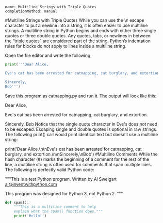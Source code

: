 ```ngMeta
name: Multiline Strings with Triple Quotes
completionMethod: manual
```
#Multiline Strings with Triple Quotes
While you can use the \n escape character to put a newline into a string, it is often easier to use multiline strings. A multiline string in Python begins and ends with either three single quotes or three double quotes. Any quotes, tabs, or newlines in between the “triple quotes” are considered part of the string. Python’s indentation rules for blocks do not apply to lines inside a multiline string.

Open the file editor and write the following:

```python
print('''Dear Alice,

Eve's cat has been arrested for catnapping, cat burglary, and extortion.

Sincerely,
Bob''')
```
Save this program as catnapping.py and run it. The output will look like this:


Dear Alice,

Eve's cat has been arrested for catnapping, cat burglary, and extortion.

Sincerely,
Bob
Notice that the single quote character in Eve's does not need to be escaped. Escaping single and double quotes is optional in raw strings. The following print() call would print identical text but doesn’t use a multiline string:


print('Dear Alice,\n\nEve\'s cat has been arrested for catnapping, cat
burglary, and extortion.\n\nSincerely,\nBob')
#Multiline Comments
While the hash character (#) marks the beginning of a comment for the rest of the line, a multiline string is often used for comments that span multiple lines. The following is perfectly valid Python code:


"""This is a test Python program.
Written by Al Sweigart al@inventwithpython.com

This program was designed for Python 3, not Python 2.
"""
```python
def spam():
    """This is a multiline comment to help
    explain what the spam() function does."""
    print('Hello!')
```